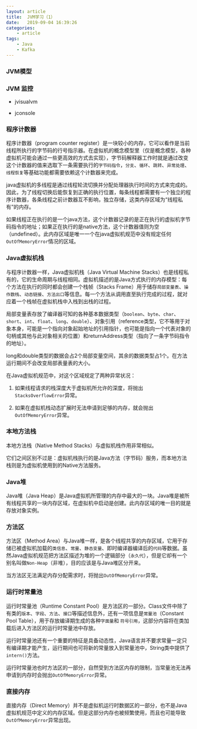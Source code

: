 ```yaml
---
layout: article
title:	JVM学习（1）
date:	2019-09-04 16:39:26
categories:
    - article
tags:
    - Java
    - Kafka
---
```


### JVM模型

### JVM 监控

* jvisualvm

* jconsole

### 程序计数器

程序计数器（program counter register）是一块较小的内存，它可以看作是当前线程所执行的字节码的行号指示器。在虚拟机的概念模型里（仅是概念模型，各种虚拟机可能会通过一些更高效的方式去实现），字节码解释器工作时就是通过改变这个计数器的值来选取下一条需要执行的`字节码指令`，`分支`、`循环`、`跳转`、`异常处理`、`线程恢复`等基础功能都需要依赖这个计数器来完成。

java虚拟机的多线程是通过线程轮流切换并分配处理器执行时间的方式来完成的。因此，为了线程切换后能恢复到正确的执行位置，每条线程都需要有一个独立的程序计数器，各条线程之前计数器互不影响，独立存储，这类内存区域为“线程私有”的内存。

如果线程正在执行的是一个java方法，这个计数器记录的是正在执行的虚拟机字节码指令的地址；如果正在执行的是native方法，这个计数器值则为空（undefined）。此内存区域是唯一一个在java虚拟机规范中没有规定任何`OutOfMemoryError`情况的区域。

### Java虚拟机栈

与程序计数器一样，Java虚拟机栈（Java Virtual Machine Stacks）也是线程私有的，它的生命周期与线程相同。虚拟机描述的是Java方式执行的内存模型：每个方法在执行的同时都会创建一个栈帧（Stacks Frame）用于储存`局部变量表`、`操作数栈`、`动态链接`、`方法出口`等信息。每一个方法从调用直至执行完成的过程，就对应着一个栈帧在虚拟机栈中入栈到出栈的过程。

局部变量表存放了编译器可知的各种基本数据类型（`boolean`、`byte`、`char`、`short`、`int`、`float`、`long`、`double`）、对象引用（reference类型，它不等用于对象本身，可能是一个指向对象起始地址的引用指针，也可能是指向一个代表对象的句柄或其他与此对象相关的位置）和returnAddress类型（指向了一条字节码指令的地址）。

long和double类型的数据会占2个局部变量空间，其余的数据类型占1个。在方法运行期间不会改变局部表量表的大小。

在Java虚拟机规范中，对这个区域规定了两种异常状况：

1. 如果线程请求的栈深度大于虚拟机所允许的深度，将抛出`StacksOverflowError`异常。

2. 如果在虚拟机栈动态扩展时无法申请到足够的内存，就会抛出`OutOfMemoryError`异常。

### 本地方法栈

本地方法栈（Native Method Stacks）与虚拟机栈作用非常相似。

它们之间区别不过是：虚拟机栈执行的是Java方法（字节码）服务，而本地方法栈则是为虚拟机使用到的Native方法服务。

### Java堆

Java堆（Java Heap）是Java虚拟机所管理的内存中最大的一块。Java堆是被所有线程共享的一块内存区域，在虚拟机中启动是创建。此内存区域的唯一目的就是存放对象实例。

### 方法区

方法区（Method Area）与Java堆一样，是各个线程共享的内存区域，它用于存储已被虚拟机加载的`类信息`、`常量`、`静态变量`、即时编译器编译后的`代码`等数据。虽然Java虚拟机规范把方法区描述为堆的一个逻辑部分（`永久代`），但是它却有一个别名叫做`Non-Heap`（非堆），目的应该是与Java堆区分开来。

当方法区无法满足内存分配需求时，将抛出`OutOfMemoryError`异常。

### 运行时常量池

运行时常量池（Runtime Constant Pool）是方法区的一部分。Class文件中除了有类的`版本`、`字段`、`方法`、`接口`等描述信息外，还有一项信息是`常量池`（Constant Pool Table），用于存放编译期生成的各种`字面量`和
`符号引用`，这部分内容将在类加载后进入方法区的运行时常量池中存放。

运行时常量池还有一个重要的特征是具备动态性，Java语言并不要求常量一定只有编译期才能产生，运行期间也可将新的常量放入到常量池中，String类中提供了`intern()`方法。

运行时常量池也时方法区的一部分，自然受到方法区内存的限制，当常量池无法再申请到内存时会抛出`OutOfMemoryError`异常。

### 直接内存

直接内存（Direct Memory）并不是虚拟机运行时数据区的一部分，也不是Java虚拟机规范中定义的内存区域。但是这部分内存也被频繁使用，而且也可能导致`OutOfMemoryError`异常出现。
